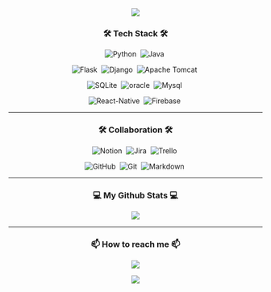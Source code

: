 <div align="center">
  <img src="https://capsule-render.vercel.app/api?type=waving&color=auto&height=300&section=header&text=Hello World!%20👋&fontSize=75&animation=fadeIn&fontAlignY=38&desc=%This%20is%20Walter's%20GitHub!&descAlignY=60&descAlign=62"/>
  <h3>🛠 Tech Stack 🛠</h3>
  <!-- https://simpleicons.org/ -->

  ![Python](https://img.shields.io/badge/Python-35709E?style=flat-square&logo=Python&logoColor=white)&nbsp;
  ![Java](https://img.shields.io/badge/Java-EE7D0A?style=flat-square&logo=Java&logoColor=white)&nbsp;

  ![Flask](https://img.shields.io/badge/Flask-010101?style=flat-square&logo=Flask&logoColor=white)&nbsp;
  ![Django](https://img.shields.io/badge/Django-01392A?style=flat-square&logo=Django&logoColor=white)&nbsp;
  ![Apache Tomcat](https://img.shields.io/badge/Apache_Tomcat-CBA01A?style=flat-square&logo=apachetomcat&logoColor=black)&nbsp;

  ![SQLite](https://img.shields.io/badge/SQLite-BDCCE2?style=flat-square&logo=Sqlite&logoColor=white)&nbsp;
  ![oracle](https://img.shields.io/badge/oracle-F80000?style=flat-square&logo=Oracle&logoColor=white)&nbsp;
  ![Mysql](https://img.shields.io/badge/Mysql-3766AB?style=flat-square&logo=Mysql&logoColor=white)&nbsp;

  ![React-Native](https://img.shields.io/badge/React_Native-67D6F4?style=flat-square&logo=React&logoColor=black)&nbsp;
  ![Firebase](https://img.shields.io/badge/Firebase-F7CD51?style=flat-square&logo=Firebase&logoColor=black)&nbsp;

<hr>

  <h3>🛠 Collaboration 🛠</h3>

  ![Notion](https://img.shields.io/badge/Notion-white?style=flat-square&logo=notion&logoColor=black)&nbsp;
  ![Jira](https://img.shields.io/badge/Jira-2681F8?style=flat-square&logo=jira&logoColor=white)&nbsp;
  ![Trello](https://img.shields.io/badge/trello-266F9A?style=flat-square&logo=trello&logoColor=white)&nbsp;  
  
  ![GitHub](https://img.shields.io/badge/GitHub-white?style=flat-square&logo=github&logoColor=black)&nbsp;
  ![Git](https://img.shields.io/badge/Git-E25A38?style=flat-square&logo=git&logoColor=white)&nbsp;
  ![Markdown](https://img.shields.io/badge/Markdown-white?style=flat-square&logo=markdown&logoColor=black)&nbsp;
<hr>

  <h3>💻 My Github Stats 💻</h3>
  <img src="https://github-readme-stats.vercel.app/api?username=Ropering&show_icons=true">
<hr>
  
  <h3>📫 How to reach me 📫</h3>
  <a href="mailto:bonoboss1028@gmail.com"><img src="https://img.shields.io/badge/Gmail-d14836?style=flat-square&logo=Gmail&logoColor=white&link=bonoboss1028@gmail.com"/></a><br>

  <a href="https://hits.seeyoufarm.com"><img src="https://hits.seeyoufarm.com/api/count/incr/badge.svg?url=https%3A%2F%2Fgithub.com%2FRopering%2Fhit-counter&count_bg=%23A4E772&title_bg=%234CB019&icon=github.svg&icon_color=%23E7E7E7&title=&edge_flat=false"/></a>
</div>
